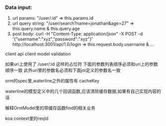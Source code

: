 ### Data input:
1. url params: "/user/:id" => this.params.id
2. url query string: "/user/search?name=jonathan&age=27" => this.query.name & this.query.age
3. post body: curl -H "Content-Type: application/json" -X POST -d '{"username":"xyz","password":"xyz"}' http://localhost:3001/api/1.0/login => this.request.body.username & ...

client api
client model validation

如果uri上使用了 /user/:id 这样的占位符
下面的参数列表顺序必须和uri上的参数顺序一致
此外uri里的参数名必须和下面joi定义的参数名一致

orm的spec里,waterline之外的属性有 cacheKey

waterline的模型定义中的几个回调函数,应该清除缓存数据,如果有自己实现内容的话

解释OrmModel里的带缓存函数find的相关业务

koa context里的reqId